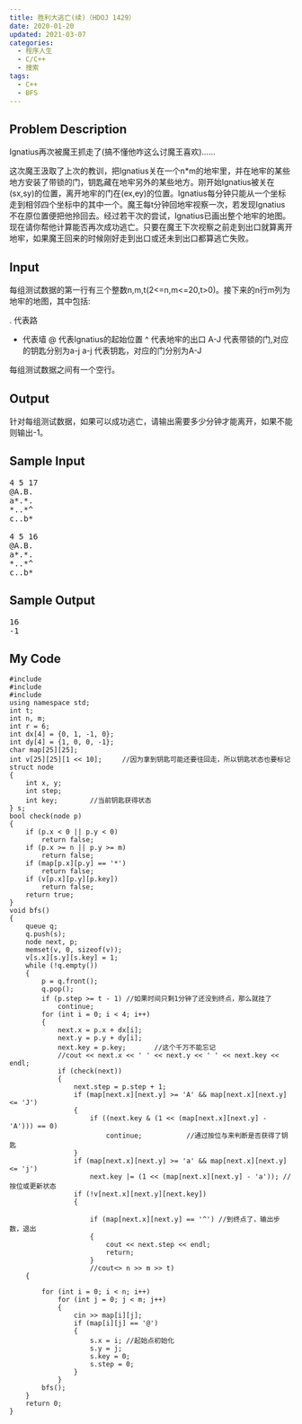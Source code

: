 ```yaml
---
title: 胜利大逃亡(续)（HDOJ 1429）
date: 2020-01-20
updated: 2021-03-07
categories:
  - 程序人生
  - C/C++
  - 搜索
tags:
  - C++
  - BFS
---
```


<h2> <strong>Problem Description</strong> </h2>

Ignatius再次被魔王抓走了(搞不懂他咋这么讨魔王喜欢)……

这次魔王汲取了上次的教训，把Ignatius关在一个n*m的地牢里，并在地牢的某些地方安装了带锁的门，钥匙藏在地牢另外的某些地方。刚开始Ignatius被关在(sx,sy)的位置，离开地牢的门在(ex,ey)的位置。Ignatius每分钟只能从一个坐标走到相邻四个坐标中的其中一个。魔王每t分钟回地牢视察一次，若发现Ignatius不在原位置便把他拎回去。经过若干次的尝试，Ignatius已画出整个地牢的地图。现在请你帮他计算能否再次成功逃亡。只要在魔王下次视察之前走到出口就算离开地牢，如果魔王回来的时候刚好走到出口或还未到出口都算逃亡失败。 

<h2> <strong>Input</strong> </h2>

每组测试数据的第一行有三个整数n,m,t(2<=n,m<=20,t>0)。接下来的n行m列为地牢的地图，其中包括:

. 代表路

* 代表墙
  @ 代表Ignatius的起始位置
  ^ 代表地牢的出口
  A-J 代表带锁的门,对应的钥匙分别为a-j
  a-j 代表钥匙，对应的门分别为A-J

每组测试数据之间有一个空行。 

<h2> <strong>Output</strong> </h2>

针对每组测试数据，如果可以成功逃亡，请输出需要多少分钟才能离开，如果不能则输出-1。

<h2> <strong>Sample Input</strong> </h2>

<pre class="wp-block-preformatted">4 5 17
@A.B.
a*.*.
*..*^
c..b*

4 5 16
@A.B.
a*.*.
*..*^
c..b*</pre>

<h2> <strong>Sample Output</strong> </h2>

<pre class="wp-block-preformatted">16
-1</pre>

<h2>My Code</h2>

<pre class="wp-block-code"><code lang="cpp" class="language-cpp line-numbers">#include <iostream>
#include <queue>
#include <cstring>
using namespace std;
int t;
int n, m;
int r = 6;
int dx[4] = {0, 1, -1, 0};
int dy[4] = {1, 0, 0, -1};
char map[25][25];
int v[25][25][1 << 10];     //因为拿到钥匙可能还要往回走，所以钥匙状态也要标记
struct node
{
    int x, y;
    int step;
    int key;        //当前钥匙获得状态
} s;
bool check(node p)
{
    if (p.x < 0 || p.y < 0)
        return false;
    if (p.x >= n || p.y >= m)
        return false;
    if (map[p.x][p.y] == '*')
        return false;
    if (v[p.x][p.y][p.key])
        return false;
    return true;
}
void bfs()
{
    queue<node> q;
    q.push(s);
    node next, p;
    memset(v, 0, sizeof(v));
    v[s.x][s.y][s.key] = 1;
    while (!q.empty())
    {
        p = q.front();
        q.pop();
        if (p.step >= t - 1) //如果时间只剩1分钟了还没到终点，那么就挂了
            continue;
        for (int i = 0; i < 4; i++)
        {
            next.x = p.x + dx[i];
            next.y = p.y + dy[i];
            next.key = p.key;       //这个千万不能忘记
            //cout << next.x << ' ' << next.y << ' ' << next.key << endl;
            if (check(next))
            {
                next.step = p.step + 1;
                if (map[next.x][next.y] >= 'A' && map[next.x][next.y] <= 'J')
                {
                    if ((next.key & (1 << (map[next.x][next.y] - 'A'))) == 0)
                        continue;           //通过按位与来判断是否获得了钥匙
                }
                if (map[next.x][next.y] >= 'a' && map[next.x][next.y] <= 'j')
                    next.key |= (1 << (map[next.x][next.y] - 'a')); //按位或更新状态
                if (!v[next.x][next.y][next.key])
                {

                    if (map[next.x][next.y] == '^') //到终点了，输出步数，退出
                    {
                        cout << next.step << endl;
                        return;
                    }
                    //cout<<next.x<<' '<<next.y<<' '<<next.step<<' '<<next.key<<endl;
                    v[next.x][next.y][next.key] = 1;
                    q.push(next);
                }
            }
        }
    }
    cout << -1 << endl; //队列都空了还没找到终点，挂了
}
int main()
{
    while (cin >> n >> m >> t)
    {

        for (int i = 0; i < n; i++)
            for (int j = 0; j < m; j++)
            {
                cin >> map[i][j];
                if (map[i][j] == '@')
                {
                    s.x = i; //起始点初始化
                    s.y = j;
                    s.key = 0;
                    s.step = 0;
                }
            }
        bfs();
    }
    return 0;
}</code></pre>
